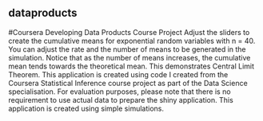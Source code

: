 ## dataproducts
#Coursera Developing Data Products Course Project
Adjust the sliders to create the cumulative means for exponential random variables with n = 40. You can adjust the rate and the number of means to be generated in the simulation. Notice that as the number of means increases, the cumulative mean tends towards the theoretical mean. This demonstrates Central Limit Theorem. This application is created using code I created from the Coursera Statistical Inference course project as part of the Data Science specialisation.
For evaluation purposes, please note that there is no requirement to use actual data to prepare the shiny application. This application is created using simple simulations.
